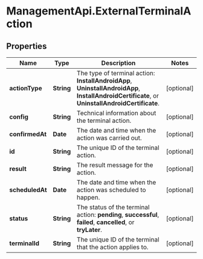 # ManagementApi.ExternalTerminalAction

## Properties

Name | Type | Description | Notes
------------ | ------------- | ------------- | -------------
**actionType** | **String** | The type of terminal action: **InstallAndroidApp**, **UninstallAndroidApp**, **InstallAndroidCertificate**, or **UninstallAndroidCertificate**. | [optional] 
**config** | **String** | Technical information about the terminal action. | [optional] 
**confirmedAt** | **Date** | The date and time when the action was carried out. | [optional] 
**id** | **String** | The unique ID of the terminal action. | [optional] 
**result** | **String** | The result message for the action. | [optional] 
**scheduledAt** | **Date** | The date and time when the action was scheduled to happen. | [optional] 
**status** | **String** | The status of the terminal action: **pending**, **successful**, **failed**, **cancelled**, or **tryLater**. | [optional] 
**terminalId** | **String** | The unique ID of the terminal that the action applies to. | [optional] 


